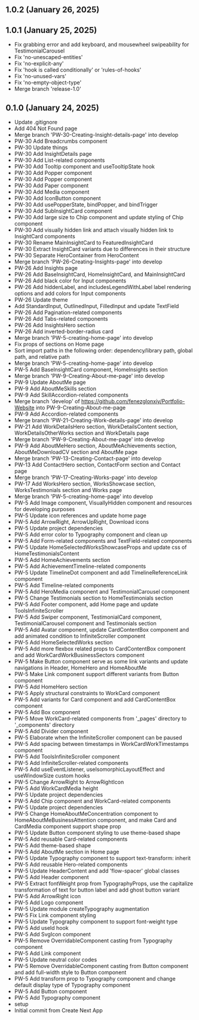 ## 1.0.2 (January 26, 2025)


## 1.0.1 (January 25, 2025)
  - Fix grabbing error and add keyboard, and mousewheel swipeability for TestimonialCarousel
  - Fix 'no-unescaped-entities'
  - Fix 'no-explicit-any'
  - Fix 'hook is called conditionally' or 'rules-of-hooks'
  - Fix 'no-unused-vars'
  - Fix 'no-empty-object-type'
  - Merge branch 'release-1.0'

## 0.1.0 (January 24, 2025)
  - Update .gitignore
  - Add 404 Not Found page
  - Merge branch 'PW-30-Creating-Insight-details-page' into develop
  - PW-30 Add Breadcrumbs component
  - PW-30 Update things
  - PW-30 Add InsightDetails page
  - PW-30 Add List-related components
  - PW-30 Add Tooltip component and useTooltipState hook
  - PW-30 Add Popper component
  - PW-30 Add Popper component
  - PW-30 Add Paper component
  - PW-30 Add Media component
  - PW-30 Add IconButton component
  - PW-30 Add usePopperState, bindPopper, and bindTrigger
  - PW-30 Add SubInsightCard component
  - PW-30 Add large size to Chip component and update styling of Chip component
  - PW-30 Add visually hidden link and attach visually hidden link to InsightCard components
  - PW-30 Rename MainInsightCard to FeaturedInsightCard
  - PW-30 Extract InsightCard variants due to differences in their structure
  - PW-30 Separate HeroContainer from HeroContent
  - Merge branch 'PW-26-Creating-Insights-page' into develop
  - PW-26 Add Insights page
  - PW-26 Add BaseInsightCard, HomeInsightCard, and MainInsightCard
  - PW-26 Add black color for Input components
  - PW-26 Add hiddenLabel, and includesLegendWithLabel label rendering options and add colors for Input components
  - PW-26 Update theme
  - Add StandardInput, OutlinedInput, FilledInput and update TextField
  - PW-26 Add Pagination-related components
  - PW-26 Add Tabs-related components
  - PW-26 Add InsightsHero section
  - PW-26 Add inverted-border-radius card
  - Merge branch 'PW-5-creating-home-page' into develop
  - Fix props of sections on Home page
  - Sort import paths in the following order: dependency/library path, global path, and relative path
  - Merge branch 'PW-5-creating-home-page' into develop
  - PW-5 Add BaseInsightCard component, HomeInsights section
  - Merge branch 'PW-9-Creating-About-me-page' into develop
  - PW-9 Update AboutMe page
  - PW-9 Add AboutMeSkills section
  - PW-9 Add SkillAccordion-related components
  - Merge branch 'develop' of https://github.com/fenezglonxiy/Portfolio-Website into PW-9-Creating-About-me-page
  - PW-9 Add Accordion-related components
  - Merge branch 'PW-21-Creating-Work-details-page' into develop
  - PW-21 Add WorkDetailsHero section, WorkDetailsContent section, WorkDetailsOtherWorks section and WorkDetails page
  - Merge branch 'PW-9-Creating-About-me-page' into develop
  - PW-9 Add AboutMeHero section, AboutMeAchievements section, AboutMeDownloadCV section and AboutMe page
  - Merge branch 'PW-13-Creating-Contact-page' into develop
  - PW-13 Add ContactHero section, ContactForm section and Contact page
  - Merge branch 'PW-17-Creating-Works-page' into develop
  - PW-17 Add WorksHero section, WorksShowcase section, WorksTestimonials section and Works page
  - Merge branch 'PW-5-creating-home-page' into develop
  - PW-5 Add Image component, VisuallyHidden component and resources for developing purposes
  - PW-5 Update icon references and update home page
  - PW-5 Add ArrowRight, ArrowUpRight, Download icons
  - PW-5 Update project dependencies
  - PW-5 Add error color to Typography component and clean up
  - PW-5 Add Form-related components and TextField-related components
  - PW-5 Update HomeSelectedWorksShowcaseProps and update css of HomeTestimonialsContent
  - PW-5 Add HomeAchievements section
  - PW-5 Add AchievementTimeline-related components
  - PW-5 Update TimelineDot component and add TimelineReferenceLink component
  - PW-5 Add Timeline-related components
  - PW-5 Add HeroMedia component and TestimonialCarousel component
  - PW-5 Change Testimonials section to HomeTestimonials section
  - PW-5 Add Footer component, add Home page and update ToolsInfiniteScroller
  - PW-5 Add Swiper component, TestimonialCard component, TestimonialCarousel component and Testimonials section
  - PW-5 Add Avatar component, update CardContentBox component and add animated condition to InfiniteScroller component
  - PW-5 Add HomeSelectedWorks section
  - PW-5 Add more flexbox related props to CardContentBox component and add WorkCardWorkBusinessSectors component
  - PW-5 Make Button component serve as some link variants and update navigations in Header, HomeHero and HomeAboutMe
  - PW-5 Make Link component support different variants from Button component
  - PW-5 Add HomeHero section
  - PW-5 Apply structural constraints to WorkCard component
  - PW-5 Add variants for Card component and add CardContentBox component
  - PW-5 Add Box component
  - PW-5 Move WorkCard-related components from '_pages' directory to '_components' directory
  - PW-5 Add Divider component
  - PW-5 Elaborate when the InfiniteScroller component can be paused
  - PW-5 Add spacing between timestamps in WorkCardWorkTimestamps component
  - PW-5 Add ToolsInfiniteScroller component
  - PW-5 Add InfiniteScroller-related components
  - PW-5 Add useEventListener, useIsomorphicLayoutEffect and useWindowSize custom hooks
  - PW-5 Change ArrowRight to ArrowRightIcon
  - PW-5 Add WorkCardMedia height
  - PW-5 Update project dependencies
  - PW-5 Add Chip component and WorkCard-related components
  - PW-5 Update project dependencies
  - PW-5 Change HomeAboutMeConcentration component to HomeAboutMeBusinessAttention component, and make Card and CardMedia component support shape prop
  - PW-5 Update Button component styling to use theme-based shape
  - PW-5 Add reusable Card-related components
  - PW-5 Add theme-based shape
  - PW-5 Add AboutMe section in Home page
  - PW-5 Update Typography component to support text-transform: inherit
  - PW-5 Add reusable Hero-related components
  - PW-5 Update HeaderContent and add 'flow-spacer' global classes
  - PW-5 Add Header component
  - PW-5 Extract fontWeight prop from TypographyProps, use the capitalize transformation of text for button label and add ghost button variant
  - PW-5 Add ArrowRight icon
  - PW-5 Add Logo component
  - PW-5 Update module createTypography augmentation
  - PW-5 Fix Link component styling
  - PW-5 Update Typography component to support font-weight type
  - PW-5 Add useId hook
  - PW-5 Add SvgIcon component
  - PW-5 Remove OverridableComponent casting from Typography component
  - PW-5 Add Link component
  - PW-5 Update neutral color codes
  - PW-5 Remove OverridableComponent casting from Button component and add full-width style to Button component
  - PW-5 Add transform prop to Typography component and change default display type of Typography component
  - PW-5 Add Button component
  - PW-5 Add Typography component
  - setup
  - Initial commit from Create Next App

